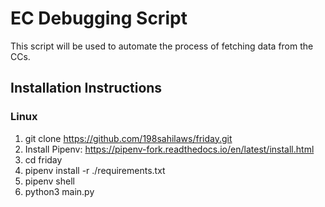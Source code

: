 # EC Debugging Script

This script will be used to automate the process of fetching data from the CCs.

## Installation Instructions

### Linux

1) git clone https://github.com/198sahilaws/friday.git
2) Install Pipenv: https://pipenv-fork.readthedocs.io/en/latest/install.html
3) cd friday
4) pipenv install -r ./requirements.txt
5) pipenv shell
6) python3 main.py



